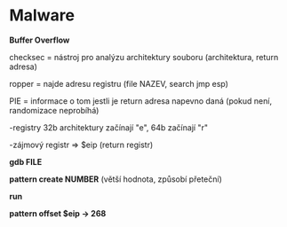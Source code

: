 # Malware

**Buffer Overflow**

checksec = nástroj pro analýzu architektury souboru (architektura, return adresa)

ropper = najde adresu registru (file NAZEV, search jmp esp)

PIE = informace o tom jestli je return adresa napevno daná (pokud není, randomizace neprobíhá)



-registry 32b architektury začínají "e", 64b začínají "r"

-zájmový registr => $eip (return registr)



**gdb FILE**

**pattern create NUMBER** (větší hodnota, způsobí přeteční)

**run**

**pattern offset $eip -> 268**



